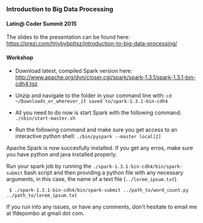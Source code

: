 ### Introduction to Big Data Processing
#### Latin@ Coder Summit 2015

The slides to the presentation can be found here: https://prezi.com/htjybybpltsz/introduction-to-big-data-processing/

#### Workshop

- Download latest, compiled Spark version here: http://www.apache.org/dyn/closer.cgi/spark/spark-1.3.1/spark-1.3.1-bin-cdh4.tgz
- Unzip and navigate to the folder in your command line with:
	```cd ~/Downloads_or_wherever_it saved to/spark-1.3.1-bin-cdh4```
	
- All you need to do now is start Spark with the following command:
```./sbin/start-master.sh```

- Run the following command and make sure you get access to an interactive python shell:
```./bin/pyspark --master local[2]```

Apache Spark is now succesfully installed. If you get any erros, make sure you have python and java installed properly. 

Run your spark job by running the ```./spark-1.3.1-bin-cdh4/bin/spark-submit``` bash script and then providing a python file with any necessary arguments, in this case, the name of a text file (```../lorem_ipsum.txt```).

``` $ ./spark-1.3.1-bin-cdh4/bin/spark-submit ../path_to/word_count.py ../path_to/lorem_ipsum.txt```

If you run into any issues, or have any comments, don't hesitate to email me at lfdepombo at gmail dot com. 

